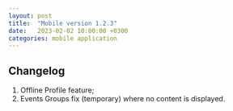 ```yaml
---
layout: post
title:  "Mobile version 1.2.3"
date:   2023-02-02 10:00:00 +0300
categories: mobile application
---
```


Changelog
---
1. Offline Profile feature;
2. Events Groups fix (temporary) where no content is displayed.
